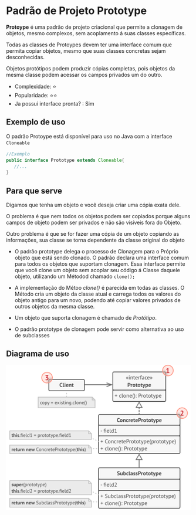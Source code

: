 # Padrão de Projeto Prototype

**Protoype** é uma padrão de projeto criacional que permite a clonagem de objetos, mesmo complexos, sem acoplamento á suas classes específicas.

Todas as classes de Protoypes devem ter uma interface comum que permita copiar objetos, mesmo que suas classes concretas sejam desconhecidas.

Objetos protótipos podem produzir cópias completas, pois objetos da mesma classe podem acessar os campos privados um do outro.

* Complexidade: ⭐
* Popularidade: ⭐⭐
* Ja possui interface pronta? : Sim

## Exemplo de uso

O padrão Protoype está disponível para uso no Java com a interface `Cloneable`

```java
//Exemplo
public interface Prototype extends Cloneable{
   //...
}
```

## Para que serve

Digamos que tenha um objeto e você deseja criar uma cópia exata dele.

O problema é que nem todos os objetos podem ser copiados porque alguns campos de objeto podem ser privados e não são visíveis fora do Objeto.

Outro problema é que se for fazer uma cópia de um objeto copiando as informações, sua classe se torna dependente da classe original do objeto

* O padrão prototype delega o processo de Clonagem para o Próprio objeto que está sendo clonado. O padrão declara uma interface comum para todos os objetos que suportam clonagem. Essa interface permite que você clone um objeto sem acoplar seu código á Classe daquele objeto, utilizando um Métodod chamado `clone();`

* A implementação do Métoo _clone()_ é parecida em todas as classes. O Método cria um objeto da classe atual e carrega todos os valores do objeto antigo para um novo, podendo até copiar valores privados de outros objetos da mesma classe.

* Um objeto que suporta clonagem é chamado de _Protótipo_.

* O padrão prototype de clonagem pode servir como alternativa ao uso de subclasses

## Diagrama de uso

<img src="image.png">
